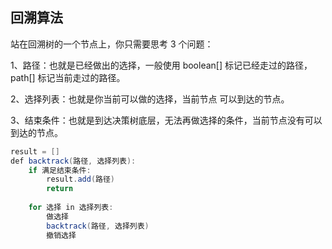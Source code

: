 ## 回溯算法


站在回溯树的一个节点上，你只需要思考 3 个问题：

1、路径：也就是已经做出的选择，一般使用 boolean[] 标记已经走过的路径，path[] 标记当前走过的路径。

2、选择列表：也就是你当前可以做的选择，当前节点 可以到达的节点。

3、结束条件：也就是到达决策树底层，无法再做选择的条件，当前节点没有可以到达的节点。

```java
result = []
def backtrack(路径, 选择列表):
    if 满足结束条件:
        result.add(路径)
        return
  
    for 选择 in 选择列表:
        做选择
        backtrack(路径, 选择列表)
        撤销选择
```
